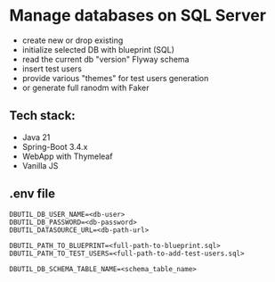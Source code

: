 # Manage databases on SQL Server
- create new or drop existing
- initialize selected DB with blueprint (SQL)
- read the current db "version" Flyway schema
- insert test users
- provide various "themes" for test users generation
- or generate full ranodm with Faker

Tech stack:
----------
- Java 21
- Spring-Boot 3.4.x
- WebApp with Thymeleaf
- Vanilla JS

.env file
----------
```
DBUTIL_DB_USER_NAME=<db-user>
DBUTIL_DB_PASSWORD=<db-password>
DBUTIL_DATASOURCE_URL=<db-path-url>

DBUTIL_PATH_TO_BLUEPRINT=<full-path-to-blueprint.sql>
DBUTIL_PATH_TO_TEST_USERS=<full-path-to-add-test-users.sql>

DBUTIL_DB_SCHEMA_TABLE_NAME=<schema_table_name>
```
